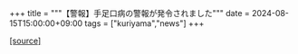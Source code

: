 +++
title = """【警報】手足口病の警報が発令されました"""
date = 2024-08-15T15:00:00+09:00
tags = ["kuriyama","news"]
+++


[[source]](https://www.town.kuriyama.hokkaido.jp/soshiki/38/18642.html)
